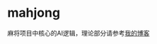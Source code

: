 # mahjong

麻将项目中核心的AI逻辑，理论部分请参考[我的博客](http://songxuxu.top/blog/index.php/archives/32/ "songxuxu.top/blog")  